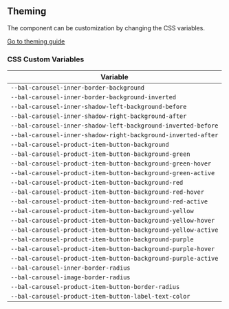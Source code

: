 ## Theming

The component can be customization by changing the CSS variables.

<a class="button is-primary" href="../?path=/docs/development-theming--page">Go to theming guide</a>

<!-- START: human documentation -->



<!-- END: human documentation -->

### CSS Custom Variables​

| Variable                                                      |
| ------------------------------------------------------------- |
| `--bal-carousel-inner-border-background`                      |
| `--bal-carousel-inner-border-background-inverted`             |
| `--bal-carousel-inner-shadow-left-background-before`          |
| `--bal-carousel-inner-shadow-right-background-after`          |
| `--bal-carousel-inner-shadow-left-background-inverted-before` |
| `--bal-carousel-inner-shadow-right-background-inverted-after` |
| `--bal-carousel-product-item-button-background`               |
| `--bal-carousel-product-item-button-background-green`         |
| `--bal-carousel-product-item-button-background-green-hover`   |
| `--bal-carousel-product-item-button-background-green-active`  |
| `--bal-carousel-product-item-button-background-red`           |
| `--bal-carousel-product-item-button-background-red-hover`     |
| `--bal-carousel-product-item-button-background-red-active`    |
| `--bal-carousel-product-item-button-background-yellow`        |
| `--bal-carousel-product-item-button-background-yellow-hover`  |
| `--bal-carousel-product-item-button-background-yellow-active` |
| `--bal-carousel-product-item-button-background-purple`        |
| `--bal-carousel-product-item-button-background-purple-hover`  |
| `--bal-carousel-product-item-button-background-purple-active` |
| `--bal-carousel-inner-border-radius`                          |
| `--bal-carousel-image-border-radius`                          |
| `--bal-carousel-product-item-button-border-radius`            |
| `--bal-carousel-product-item-button-label-text-color`         |
